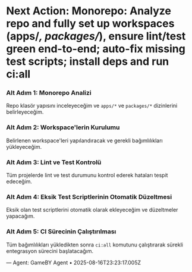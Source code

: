 # Next Action: Monorepo: Analyze repo and fully set up workspaces (apps/*, packages/*), ensure lint/test green end-to-end; auto-fix missing test scripts; install deps and run ci:all

### Alt Adım 1: Monorepo Analizi
Repo klasör yapısını inceleyeceğim ve `apps/*` ve `packages/*` dizinlerini belirleyeceğim.

### Alt Adım 2: Workspace'lerin Kurulumu
Belirlenen workspace'leri yapılandıracak ve gerekli bağımlılıkları yükleyeceğim.

### Alt Adım 3: Lint ve Test Kontrolü
Tüm projelerde lint ve test durumunu kontrol ederek hataları tespit edeceğim.

### Alt Adım 4: Eksik Test Scriptlerinin Otomatik Düzeltmesi
Eksik olan test scriptlerini otomatik olarak ekleyeceğim ve düzeltmeler yapacağım.

### Alt Adım 5: CI Sürecinin Çalıştırılması
Tüm bağımlılıkları yükledikten sonra `ci:all` komutunu çalıştırarak sürekli entegrasyon sürecini başlatacağım.

— Agent: GameBY Agent • 2025-08-16T23:23:17.005Z
